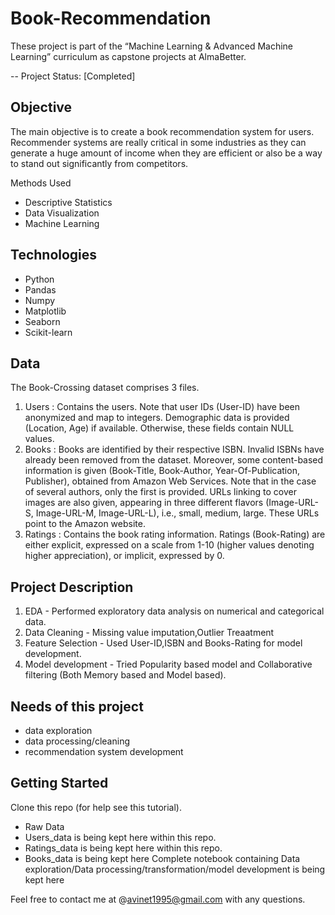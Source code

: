 # Book-Recommendation
These project is part of the “Machine Learning & Advanced Machine Learning” curriculum as capstone projects at AlmaBetter.

-- Project Status: [Completed]
## Objective
The main objective is to create a book recommendation system for users. Recommender systems are really critical in some industries as they can generate a huge amount of income when they are efficient or also be a way to stand out significantly from competitors.

Methods Used
- Descriptive Statistics
- Data Visualization
- Machine Learning

## Technologies

- Python
- Pandas
- Numpy
- Matplotlib
- Seaborn
- Scikit-learn

## Data
The Book-Crossing dataset comprises 3 files.

1. Users : Contains the users. Note that user IDs (User-ID) have been anonymized and map to integers. Demographic data is provided (Location, Age) if available. Otherwise, these fields contain NULL values.
2. Books : Books are identified by their respective ISBN. Invalid ISBNs have already been removed from the dataset. Moreover, some content-based information is given (Book-Title, Book-Author, Year-Of-Publication, Publisher), obtained from Amazon Web Services. Note that in the case of several authors, only the first is provided. URLs linking to cover images are also given, appearing in three different flavors (Image-URL-S, Image-URL-M, Image-URL-L), i.e., small, medium, large. These URLs point to the Amazon website.
3. Ratings : Contains the book rating information. Ratings (Book-Rating) are either explicit, expressed on a scale from 1-10 (higher values denoting higher appreciation), or implicit, expressed by 0.

## Project Description
1. EDA - Performed exploratory data analysis on numerical and categorical data.
2. Data Cleaning - Missing value imputation,Outlier Treaatment
3. Feature Selection - Used User-ID,ISBN and Books-Rating for model development.
4. Model development - Tried Popularity based model and Collaborative filtering (Both Memory based and Model based).

## Needs of this project
- data exploration
- data processing/cleaning
- recommendation system development

## Getting Started
Clone this repo (for help see this tutorial).
- Raw Data
- Users_data is being kept here within this repo.
- Ratings_data is being kept here within this repo.
- Books_data is being kept here
Complete notebook containing Data exploration/Data processing/transformation/model development is being kept here

Feel free to contact me at @avinet1995@gmail.com with any questions.
